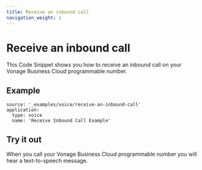 ```yaml
---
title: Receive an inbound call
navigation_weight: 1
---
```


# Receive an inbound call

This Code Snippet shows you how to receive an inbound call on your Vonage Business Cloud programmable number.

## Example

```code_snippets
source: '_examples/voice/receive-an-inbound-call'
application:
  type: voice
  name: 'Receive Inbound Call Example'
```

## Try it out

When you call your Vonage Business Cloud programmable number you will hear a text-to-speech message.

